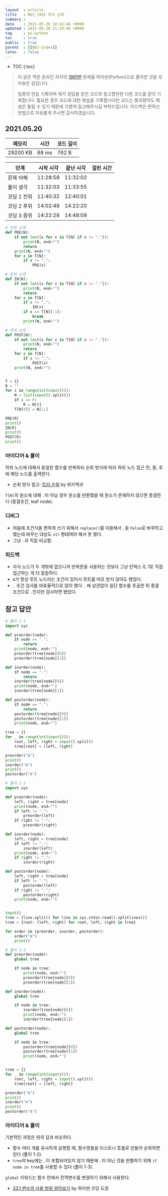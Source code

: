 ```yaml
---
layout  : article
title   : BOJ_1991 트리 순회
summary : 
date    : 2021-05-20 10:42:48 +0900
updated : 2021-05-20 21:29:40 +0900
tag     : ps-python
toc     : true
public  : true
parent  : [[BOJ-Index]]
latex   : false
---
```

* TOC
{:toc}

> 이 글은 백준 온라인 저지의 [1991번](https://www.acmicpc.net/problem/1991) 문제를 파이썬(Python)으로 풀이한 것을 모아놓은 글입니다.
>
> 일종의 연습 기록이며 제가 정답을 받은 코드와 참고할만한 다른 코드를 같이 기록합니다. 필요한 경우 코드에 대한 해설을 기록합니다만 코드는 통과했어도 해설은 틀릴 수 있기 때문에 가볍게 참고해주시길 부탁드립니다. 피드백은 편하신 방법으로 자유롭게 주시면 감사하겠습니다.

## 2021.05.20

| 메모리    | 시간  | 코드 길이 |
| --------- | ----- | --------- |
| 29200 KB  | 68 ms | 762 B     |

| 단계        | 시작 시각 | 끝난 시각 | 걸린 시간 |
| ---------   | --------- | --------- | --------- |
| 문제 이해   | 11:28:58  | 11:32:02  |           |
| 풀이 생각   | 11:32:03  | 11:33:55  |           |
| 코딩 1 전위 | 11:40:32  | 12:40:01  |           |
| 코딩 2 후위 | 14:02:49  | 14:22:20  |           |
| 코딩 3 중위 | 14:22:28  | 14:48:09  |           |

```python
# 전위 순회
def PRE(N):
    if not len([x for x in T[N] if x != "."]):
        print(N, end="")
        return
    print(N, end="")
    for x in T[N]:
        if x != ".":
            PRE(x)

# 중위 순회
def IN(N):
    if not len([x for x in T[N] if x != "."]):
        print(N, end="")
        return
    for x in T[N]:
        if x != ".":
            IN(x)
        if x == T[N][-1]:
            break
        print(N, end="")

# 후위 순회
def POST(N):
    if not len([x for x in T[N] if x != "."]):
        print(N, end="")
        return
    for x in T[N]:
        if x != ".":
            POST(x)
    print(N, end="")


T = {}
R = ""
for i in range(int(input())):
    N = list(input().split())
    if i == 0:
        R = N[0]
    T[N[0]] = N[1:]

PRE(R)
print()
IN(R)
print()
POST(R)
print()
```

### 아이디어 & 풀이

하위 노드에 대해서 동일한 함수를 반복하되 순회 방식에 따라 하위 노드 접근 전, 중, 후에 해당 노드를 출력한다.

* 순회 방식 참고: [트리 순회](https://ko.wikipedia.org/wiki/트리_순회) by 위키백과

`T[N]`의 원소에 대해 `.`이 아닐 경우 원소를 반환했을 때 원소가 존재하지 않으면 종결한다 (종결조건, leaf node).

### 디버그

* 처음에 조건식을 편하게 쓰기 위해서 `replace()`를 이용해서 `.`을 `False`로 바꾸려고 했는데 바꾸는 대상도 `str` 형태여야 해서 못 했다.
* 그냥 `.`과 직접 비교함.

### 피드백

* 자식 노드가 두 개밖에 없으니까 반복문을 사용하는 것보다 그냥 인덱스 0, 1로 직접 접근하는 게 더 깔끔하다.
* `A`가 항상 루트 노드라는 조건이 있어서 루트를 따로 받지 않아도 됐었다.
* `.` 조건 검사를 비효율적으로 많이 했다. `.`에 상관없이 일단 함수를 호출한 뒤 종결 조건으로 `.`인지만 검사하면 됐었다.

## 참고 답안

```python
# 풀이 1-1
import sys

def preorder(node):
    if node == ".":
        return
    print(node, end="")
    preorder(tree[node][0])
    preorder(tree[node][1])

def inorder(node):
    if node == ".":
        return
    inorder(tree[node][0])
    print(node, end="")
    inorder(tree[node][1])

def postorder(node):
    if node == ".":
        return
    postorder(tree[node][0])
    postorder(tree[node][1])
    print(node, end="")

tree = {}
for _ in range(int(input())):
    root, left, right = input().split()
    tree[root] = (left, right)

preorder("A")
print()
inorder("A")
print()
postorder("A")

# 풀이 1-2
import sys

def preorder(node):
    left, right = tree[node]
    print(node, end="")
    if left != ".":
        preorder(left)
    if right != ".":
        preorder(right)

def inorder(node):
    left, right = tree[node]
    if left != ".":
        inorder(left)
    print(node, end="")
    if right != ".":
        inorder(right)

def postorder(node):
    left, right = tree[node]
    if left != ".":
        postorder(left)
    if right != ".":
        postorder(right)
    print(node, end="")


input()
tree = [line.split() for line in sys.stdin.read().splitlines()]
tree = {root: (left, right) for root, left, right in tree}

for order in (preorder, inorder, postorder):
    order("A")
    print()

# 풀이 1-3
def preorder(node):
    global tree

    if node in tree:
        print(node, end="")
        preorder(tree[node][0])
        preorder(tree[node][1])

def inorder(node):
    global tree

    if node in tree:
        inorder(tree[node][0])
        print(node, end="")
        inorder(tree[node][1])

def postorder(node):
    global tree

    if node in tree:
        postorder(tree[node][0])
        postorder(tree[node][1])
        print(node, end="")


tree = {}
for _ in range(int(input())):
    root, left, right = input().split()
    tree[root] = [left, right]

preorder("A")
print()
inorder("A")
print()
postorder("A")
```

### 아이디어 & 풀이

기본적인 과정은 위의 답과 비슷하다.

* 함수 여러 개를 유사하게 실행할 때, 함수명들을 리스트나 튜플로 만들어 순회하면 된다 (풀이 1-2).
* `tree`의 key에는 `.`이 포함되어있지 않기 때문에 `.`이 아닌 것을 판별하기 위해 `if node in tree`를 사용할 수 있다 (풀이 1-3).

`global` 키워드는 함수 안에서 전역변수를 변경하기 위해서 사용한다.

* [33.1 변수의 사용 범위 알아보기](https://dojang.io/mod/page/view.php?id=2364) by 파이썬 코딩 도장
